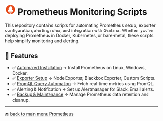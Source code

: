 # <img src="../../Assets/pics/icons8-prometheus-48.svg" width="35"> Prometheus Monitoring Scripts

This repository contains scripts for automating Prometheus setup, exporter configuration, alerting rules, and integration with Grafana. Whether you're deploying Prometheus in Docker, Kubernetes, or bare-metal, these scripts help simplify monitoring and alerting.

## 🚀 Features

- ✅ [Automated Installation](./Install/) → Install Prometheus on Linux, Windows, Docker.
- ✅ [Exporter Setup](./Manage/) → Node Exporter, Blackbox Exporter, Custom Scripts.
- ✅ [PromQL Query Automation](./Perf/`) → Fetch real-time metrics using PromQL.
- ✅ [Alerting & Notification](./Aware/`) → Set up Alertmanager for Slack, Email alerts.
- ✅ [Backup & Maintenance](./Backup/) → Manage Prometheus data retention and cleanup.

---

🔙 [back to main menu Prometheus](../)
